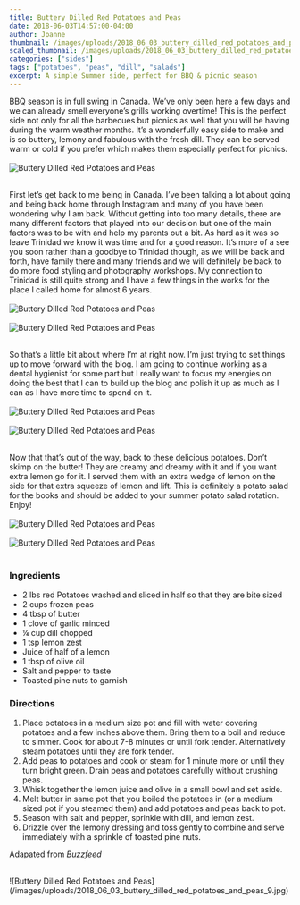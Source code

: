 ```yaml
---
title: Buttery Dilled Red Potatoes and Peas
date: 2018-06-03T14:57:00-04:00
author: Joanne
thumbnail: /images/uploads/2018_06_03_buttery_dilled_red_potatoes_and_peas_1.jpg
scaled_thumbnail: /images/uploads/2018_06_03_buttery_dilled_red_potatoes_and_peas_0.jpg
categories: ["sides"]
tags: ["potatoes", "peas", "dill", "salads"]
excerpt: A simple Summer side, perfect for BBQ & picnic season 
---
```


BBQ season is in full swing in Canada. We’ve only been here a few days and we can already smell everyone’s grills working overtime! This is the perfect side not only for all the barbecues but picnics as well that you will be having during the warm weather months. It’s a wonderfully easy side to make and is so buttery, lemony and fabulous with the fresh dill. They can be served warm or cold if you prefer which makes them especially perfect for picnics.
</br>
</br>
![Buttery Dilled Red Potatoes and Peas](/images/uploads/2018_06_03_buttery_dilled_red_potatoes_and_peas_2.jpg)
</br>
</br>

First let’s get back to me being in Canada. I’ve been talking a lot about going and being back home through Instagram and many of you have been wondering why I am back. Without getting into too many details, there are many different factors that played into our decision but one of the main factors was to be with and help my parents out a bit. As hard as it was so leave Trinidad we know it was time and for a good reason. It’s more of a see you soon rather than a goodbye to Trinidad though, as we will be back and forth, have family there and many friends and we will definitely be back to do more food styling and photography workshops. My connection to Trinidad is still quite strong and I have a few things in the works for the place I called home for almost 6 years.
</br>
</br>
![Buttery Dilled Red Potatoes and Peas](/images/uploads/2018_06_03_buttery_dilled_red_potatoes_and_peas_3.jpg)
</br>
</br>
![Buttery Dilled Red Potatoes and Peas](/images/uploads/2018_06_03_buttery_dilled_red_potatoes_and_peas_4.jpg)
</br>
</br>

So that’s a little bit about where I’m at right now. I’m just trying to set things up to move forward with the blog. I am going to continue working as a dental hygienist for some part but I really want to focus my energies on doing the best that I can to build up the blog and polish it up as much as I can as I have more time to spend on it.
</br>
</br>
![Buttery Dilled Red Potatoes and Peas](/images/uploads/2018_06_03_buttery_dilled_red_potatoes_and_peas_5.jpg)
</br>
</br>
![Buttery Dilled Red Potatoes and Peas](/images/uploads/2018_06_03_buttery_dilled_red_potatoes_and_peas_6.jpg)
</br>
</br>

Now that that’s out of the way, back to these delicious potatoes. Don’t skimp on the butter! They are creamy and dreamy with it and if you want extra lemon go for it. I served them with an extra wedge of lemon on the side for that extra squeeze of lemon and lift. This is definitely a potato salad for the books and should be added to your summer potato salad rotation. Enjoy!
</br>
</br>
![Buttery Dilled Red Potatoes and Peas](/images/uploads/2018_06_03_buttery_dilled_red_potatoes_and_peas_7.jpg)
</br>
</br>
![Buttery Dilled Red Potatoes and Peas](/images/uploads/2018_06_03_buttery_dilled_red_potatoes_and_peas_8.jpg)
</br>
</br>

### Ingredients

* 2 lbs red Potatoes washed and sliced in half so that they are bite sized
* 2 cups frozen peas
* 4 tbsp of butter
* 1 clove of garlic minced
* &frac14; cup dill chopped
* 1 tsp lemon zest
* Juice of half of a lemon
* 1 tbsp of olive oil
* Salt and pepper to taste
* Toasted pine nuts to garnish 

### Directions

1. Place potatoes in a medium size pot and fill with water covering potatoes and a few inches above them. Bring them to a boil and reduce to simmer. Cook for about 7-8 minutes or until fork tender. Alternatively steam potatoes until they are fork tender.
1. Add peas to potatoes and cook or steam for 1 minute more or until they turn bright green. Drain peas and potatoes carefully without crushing peas. 
1. Whisk together the lemon juice and olive in a small bowl and set aside.
1. Melt butter in same pot that you boiled the potatoes in (or a medium sized pot if you steamed them) and add potatoes and peas back to pot. 
1. Season with salt and pepper, sprinkle with dill, and lemon zest.
2. Drizzle over the lemony dressing and toss gently to combine and serve immediately with a sprinkle of toasted pine nuts.

Adapated from _Buzzfeed_

</br>
![Buttery Dilled Red Potatoes and Peas](/images/uploads/2018_06_03_buttery_dilled_red_potatoes_and_peas_9.jpg)
